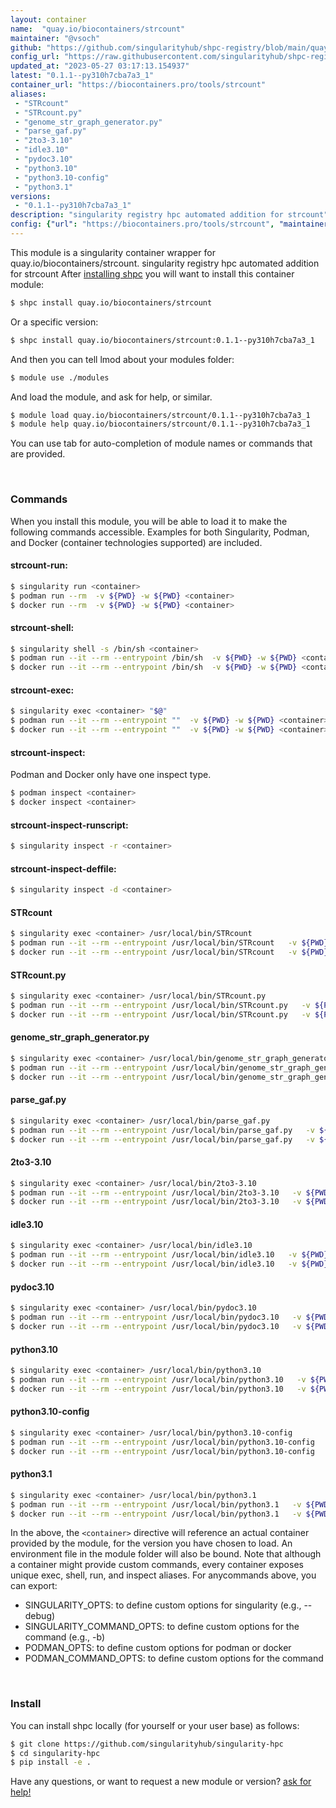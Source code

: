 ```yaml
---
layout: container
name:  "quay.io/biocontainers/strcount"
maintainer: "@vsoch"
github: "https://github.com/singularityhub/shpc-registry/blob/main/quay.io/biocontainers/strcount/container.yaml"
config_url: "https://raw.githubusercontent.com/singularityhub/shpc-registry/main/quay.io/biocontainers/strcount/container.yaml"
updated_at: "2023-05-27 03:17:13.154937"
latest: "0.1.1--py310h7cba7a3_1"
container_url: "https://biocontainers.pro/tools/strcount"
aliases:
 - "STRcount"
 - "STRcount.py"
 - "genome_str_graph_generator.py"
 - "parse_gaf.py"
 - "2to3-3.10"
 - "idle3.10"
 - "pydoc3.10"
 - "python3.10"
 - "python3.10-config"
 - "python3.1"
versions:
 - "0.1.1--py310h7cba7a3_1"
description: "singularity registry hpc automated addition for strcount"
config: {"url": "https://biocontainers.pro/tools/strcount", "maintainer": "@vsoch", "description": "singularity registry hpc automated addition for strcount", "latest": {"0.1.1--py310h7cba7a3_1": "sha256:82cd8d8d9ce1f49bfe58bee2eead716e442f62156ddf29ceff66f442feb26840"}, "tags": {"0.1.1--py310h7cba7a3_1": "sha256:82cd8d8d9ce1f49bfe58bee2eead716e442f62156ddf29ceff66f442feb26840"}, "docker": "quay.io/biocontainers/strcount", "aliases": {"STRcount": "/usr/local/bin/STRcount", "STRcount.py": "/usr/local/bin/STRcount.py", "genome_str_graph_generator.py": "/usr/local/bin/genome_str_graph_generator.py", "parse_gaf.py": "/usr/local/bin/parse_gaf.py", "2to3-3.10": "/usr/local/bin/2to3-3.10", "idle3.10": "/usr/local/bin/idle3.10", "pydoc3.10": "/usr/local/bin/pydoc3.10", "python3.10": "/usr/local/bin/python3.10", "python3.10-config": "/usr/local/bin/python3.10-config", "python3.1": "/usr/local/bin/python3.1"}}
---
```


This module is a singularity container wrapper for quay.io/biocontainers/strcount.
singularity registry hpc automated addition for strcount
After [installing shpc](#install) you will want to install this container module:


```bash
$ shpc install quay.io/biocontainers/strcount
```

Or a specific version:

```bash
$ shpc install quay.io/biocontainers/strcount:0.1.1--py310h7cba7a3_1
```

And then you can tell lmod about your modules folder:

```bash
$ module use ./modules
```

And load the module, and ask for help, or similar.

```bash
$ module load quay.io/biocontainers/strcount/0.1.1--py310h7cba7a3_1
$ module help quay.io/biocontainers/strcount/0.1.1--py310h7cba7a3_1
```

You can use tab for auto-completion of module names or commands that are provided.

<br>

### Commands

When you install this module, you will be able to load it to make the following commands accessible.
Examples for both Singularity, Podman, and Docker (container technologies supported) are included.

#### strcount-run:

```bash
$ singularity run <container>
$ podman run --rm  -v ${PWD} -w ${PWD} <container>
$ docker run --rm  -v ${PWD} -w ${PWD} <container>
```

#### strcount-shell:

```bash
$ singularity shell -s /bin/sh <container>
$ podman run --it --rm --entrypoint /bin/sh  -v ${PWD} -w ${PWD} <container>
$ docker run --it --rm --entrypoint /bin/sh  -v ${PWD} -w ${PWD} <container>
```

#### strcount-exec:

```bash
$ singularity exec <container> "$@"
$ podman run --it --rm --entrypoint ""  -v ${PWD} -w ${PWD} <container> "$@"
$ docker run --it --rm --entrypoint ""  -v ${PWD} -w ${PWD} <container> "$@"
```

#### strcount-inspect:

Podman and Docker only have one inspect type.

```bash
$ podman inspect <container>
$ docker inspect <container>
```

#### strcount-inspect-runscript:

```bash
$ singularity inspect -r <container>
```

#### strcount-inspect-deffile:

```bash
$ singularity inspect -d <container>
```


#### STRcount

```bash
$ singularity exec <container> /usr/local/bin/STRcount
$ podman run --it --rm --entrypoint /usr/local/bin/STRcount   -v ${PWD} -w ${PWD} <container> -c " $@"
$ docker run --it --rm --entrypoint /usr/local/bin/STRcount   -v ${PWD} -w ${PWD} <container> -c " $@"
```


#### STRcount.py

```bash
$ singularity exec <container> /usr/local/bin/STRcount.py
$ podman run --it --rm --entrypoint /usr/local/bin/STRcount.py   -v ${PWD} -w ${PWD} <container> -c " $@"
$ docker run --it --rm --entrypoint /usr/local/bin/STRcount.py   -v ${PWD} -w ${PWD} <container> -c " $@"
```


#### genome_str_graph_generator.py

```bash
$ singularity exec <container> /usr/local/bin/genome_str_graph_generator.py
$ podman run --it --rm --entrypoint /usr/local/bin/genome_str_graph_generator.py   -v ${PWD} -w ${PWD} <container> -c " $@"
$ docker run --it --rm --entrypoint /usr/local/bin/genome_str_graph_generator.py   -v ${PWD} -w ${PWD} <container> -c " $@"
```


#### parse_gaf.py

```bash
$ singularity exec <container> /usr/local/bin/parse_gaf.py
$ podman run --it --rm --entrypoint /usr/local/bin/parse_gaf.py   -v ${PWD} -w ${PWD} <container> -c " $@"
$ docker run --it --rm --entrypoint /usr/local/bin/parse_gaf.py   -v ${PWD} -w ${PWD} <container> -c " $@"
```


#### 2to3-3.10

```bash
$ singularity exec <container> /usr/local/bin/2to3-3.10
$ podman run --it --rm --entrypoint /usr/local/bin/2to3-3.10   -v ${PWD} -w ${PWD} <container> -c " $@"
$ docker run --it --rm --entrypoint /usr/local/bin/2to3-3.10   -v ${PWD} -w ${PWD} <container> -c " $@"
```


#### idle3.10

```bash
$ singularity exec <container> /usr/local/bin/idle3.10
$ podman run --it --rm --entrypoint /usr/local/bin/idle3.10   -v ${PWD} -w ${PWD} <container> -c " $@"
$ docker run --it --rm --entrypoint /usr/local/bin/idle3.10   -v ${PWD} -w ${PWD} <container> -c " $@"
```


#### pydoc3.10

```bash
$ singularity exec <container> /usr/local/bin/pydoc3.10
$ podman run --it --rm --entrypoint /usr/local/bin/pydoc3.10   -v ${PWD} -w ${PWD} <container> -c " $@"
$ docker run --it --rm --entrypoint /usr/local/bin/pydoc3.10   -v ${PWD} -w ${PWD} <container> -c " $@"
```


#### python3.10

```bash
$ singularity exec <container> /usr/local/bin/python3.10
$ podman run --it --rm --entrypoint /usr/local/bin/python3.10   -v ${PWD} -w ${PWD} <container> -c " $@"
$ docker run --it --rm --entrypoint /usr/local/bin/python3.10   -v ${PWD} -w ${PWD} <container> -c " $@"
```


#### python3.10-config

```bash
$ singularity exec <container> /usr/local/bin/python3.10-config
$ podman run --it --rm --entrypoint /usr/local/bin/python3.10-config   -v ${PWD} -w ${PWD} <container> -c " $@"
$ docker run --it --rm --entrypoint /usr/local/bin/python3.10-config   -v ${PWD} -w ${PWD} <container> -c " $@"
```


#### python3.1

```bash
$ singularity exec <container> /usr/local/bin/python3.1
$ podman run --it --rm --entrypoint /usr/local/bin/python3.1   -v ${PWD} -w ${PWD} <container> -c " $@"
$ docker run --it --rm --entrypoint /usr/local/bin/python3.1   -v ${PWD} -w ${PWD} <container> -c " $@"
```



In the above, the `<container>` directive will reference an actual container provided
by the module, for the version you have chosen to load. An environment file in the
module folder will also be bound. Note that although a container
might provide custom commands, every container exposes unique exec, shell, run, and
inspect aliases. For anycommands above, you can export:

 - SINGULARITY_OPTS: to define custom options for singularity (e.g., --debug)
 - SINGULARITY_COMMAND_OPTS: to define custom options for the command (e.g., -b)
 - PODMAN_OPTS: to define custom options for podman or docker
 - PODMAN_COMMAND_OPTS: to define custom options for the command

<br>

### Install

You can install shpc locally (for yourself or your user base) as follows:

```bash
$ git clone https://github.com/singularityhub/singularity-hpc
$ cd singularity-hpc
$ pip install -e .
```

Have any questions, or want to request a new module or version? [ask for help!](https://github.com/singularityhub/singularity-hpc/issues)